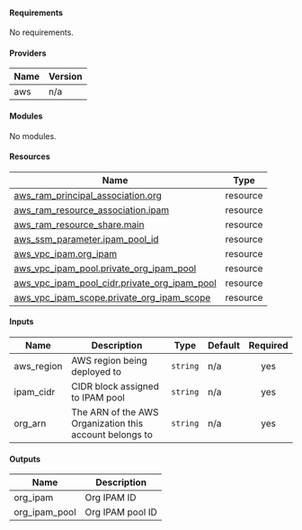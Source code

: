 <!-- BEGIN_TF_DOCS -->
#### Requirements

No requirements.

#### Providers

| Name | Version |
|------|---------|
| aws | n/a |

#### Modules

No modules.

#### Resources

| Name | Type |
|------|------|
| [aws_ram_principal_association.org](https://registry.terraform.io/providers/hashicorp/aws/latest/docs/resources/ram_principal_association) | resource |
| [aws_ram_resource_association.ipam](https://registry.terraform.io/providers/hashicorp/aws/latest/docs/resources/ram_resource_association) | resource |
| [aws_ram_resource_share.main](https://registry.terraform.io/providers/hashicorp/aws/latest/docs/resources/ram_resource_share) | resource |
| [aws_ssm_parameter.ipam_pool_id](https://registry.terraform.io/providers/hashicorp/aws/latest/docs/resources/ssm_parameter) | resource |
| [aws_vpc_ipam.org_ipam](https://registry.terraform.io/providers/hashicorp/aws/latest/docs/resources/vpc_ipam) | resource |
| [aws_vpc_ipam_pool.private_org_ipam_pool](https://registry.terraform.io/providers/hashicorp/aws/latest/docs/resources/vpc_ipam_pool) | resource |
| [aws_vpc_ipam_pool_cidr.private_org_ipam_pool](https://registry.terraform.io/providers/hashicorp/aws/latest/docs/resources/vpc_ipam_pool_cidr) | resource |
| [aws_vpc_ipam_scope.private_org_ipam_scope](https://registry.terraform.io/providers/hashicorp/aws/latest/docs/resources/vpc_ipam_scope) | resource |

#### Inputs

| Name | Description | Type | Default | Required |
|------|-------------|------|---------|:--------:|
| aws_region | AWS region being deployed to | `string` | n/a | yes |
| ipam_cidr | CIDR block assigned to IPAM pool | `string` | n/a | yes |
| org_arn | The ARN of the AWS Organization this account belongs to | `string` | n/a | yes |

#### Outputs

| Name | Description |
|------|-------------|
| org_ipam | Org IPAM ID |
| org_ipam_pool | Org IPAM pool ID |
<!-- END_TF_DOCS -->
